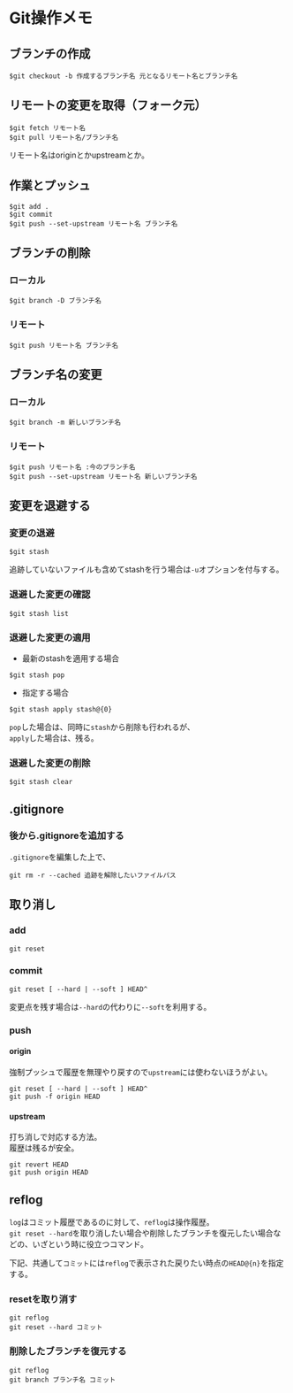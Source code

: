 # Git操作メモ

## ブランチの作成

```console
$git checkout -b 作成するブランチ名 元となるリモート名とブランチ名
```

## リモートの変更を取得（フォーク元）

```console
$git fetch リモート名
$git pull リモート名/ブランチ名
```

リモート名はoriginとかupstreamとか。

## 作業とプッシュ

```console
$git add .
$git commit
$git push --set-upstream リモート名 ブランチ名
```

## ブランチの削除

### ローカル

```console
$git branch -D ブランチ名
```

### リモート

```console
$git push リモート名 ブランチ名
```

## ブランチ名の変更

### ローカル

```console
$git branch -m 新しいブランチ名
```

### リモート

```console
$git push リモート名 :今のブランチ名
$git push --set-upstream リモート名 新しいブランチ名
```

## 変更を退避する

### 変更の退避

```console
$git stash
```

追跡していないファイルも含めてstashを行う場合は`-u`オプションを付与する。

### 退避した変更の確認

```console
$git stash list
```

### 退避した変更の適用

- 最新のstashを適用する場合

```console
$git stash pop
```

- 指定する場合

```console
$git stash apply stash@{0}
```

`pop`した場合は、同時に`stash`から削除も行われるが、  
`apply`した場合は、残る。

### 退避した変更の削除

```console
$git stash clear
```

## .gitignore

### 後から.gitignoreを追加する

`.gitignore`を編集した上で、

```console
git rm -r --cached 追跡を解除したいファイルパス
```

## 取り消し

### add

```console
git reset
```

### commit

```console
git reset [ --hard | --soft ] HEAD^
```

変更点を残す場合は`--hard`の代わりに`--soft`を利用する。

### push

#### origin

強制プッシュで履歴を無理やり戻すので`upstream`には使わないほうがよい。

```console
git reset [ --hard | --soft ] HEAD^
git push -f origin HEAD
```

#### upstream

打ち消しで対応する方法。  
履歴は残るが安全。

```console
git revert HEAD
git push origin HEAD
```

## reflog

`log`はコミット履歴であるのに対して、`reflog`は操作履歴。  
`git reset --hard`を取り消したい場合や削除したブランチを復元したい場合などの、いざという時に役立つコマンド。

下記、共通して`コミット`には`reflog`で表示された戻りたい時点の`HEAD@{n}`を指定する。

### resetを取り消す

```console
git reflog
git reset --hard コミット
```

### 削除したブランチを復元する

```console
git reflog
git branch ブランチ名 コミット
```
